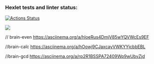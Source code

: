 ### Hexlet tests and linter status:
[![Actions Status](https://github.com/ymeu/frontend-project-44/workflows/hexlet-check/badge.svg)](https://github.com/ymeu/frontend-project-44/actions)

<a href="https://codeclimate.com/github/ymeu/frontend-project-44/maintainability"><img src="https://api.codeclimate.com/v1/badges/4c67030d8e8aa069c80e/maintainability" /></a>

// brain-even
https://asciinema.org/a/hloeRus4DmjV85wYQVWcEs9EF

//brain-calc
https://asciinema.org/a/hOowj9CJaxcayVWKYYjcbbEBL 

//brain-gcd
https://asciinema.org/a/rp2R1BSSPA72409Wp9wUbvZjd
